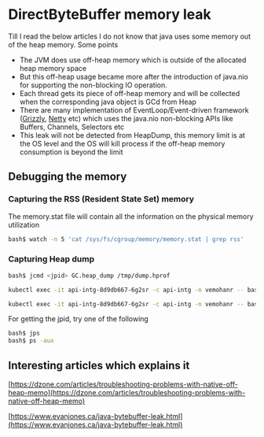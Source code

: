 # DirectByteBuffer memory leak
Till I read the below articles I do not know that java uses some memory out of the heap memory. Some points
* The JVM does use off-heap memory which is outside of the allocated heap memory space
* But this off-heap usage became more after the introduction of java.nio for supporting the non-blocking IO operation.
* Each thread gets its piece of off-heap memory and will be collected when the corresponding java object is GCd from Heap
* There are many implementation of EventLoop/Event-driven framework ([Grizzly](https://javaee.github.io/grizzly/), [Netty](https://netty.io/) etc) which uses the java.nio non-blocking APIs like Buffers, Channels, Selectors  etc
* This leak will not be detected from HeapDump, this memory limit is at the OS level and the OS will kill process if the off-heap memory consumption is beyond the limit

## Debugging the memory

### Capturing the RSS (Resident State Set) memory

The memory.stat file will contain all the information on the physical memory utilization

```bash
bash$ watch -n 5 'cat /sys/fs/cgroup/memory/memory.stat | grep rss'
```

### Capturing Heap dump

```sh
bash$ jcmd <jpid> GC.heap_dump /tmp/dump.hprof
```
```sh
kubectl exec -it api-intg-8d9db667-6g2sr -c api-intg -n vemohanr -- bash -c "while(true); do jcmd 6 GC.heap_info && date && echo ------------- && sleep 2; done" | tee /scratch/vemohanr/deleteme/heap-info-210903-2.txt
```
```sh
kubectl exec -it api-intg-8d9db667-6g2sr -c api-intg -n vemohanr -- bash -c "while(true); do cat /sys/fs/cgroup/memory/memory.stat | grep rss && date && echo ------------- && sleep 2; done" | tee /scratch/vemohanr/deleteme/rss-210903-2.txt
```

For getting the jpid, try one of the following

```sh
bash$ jps
bash$ ps -aux
```
## Interesting articles which explains it
[https://dzone.com/articles/troubleshooting-problems-with-native-off-heap-memo](https://dzone.com/articles/troubleshooting-problems-with-native-off-heap-memo)

[https://www.evanjones.ca/java-bytebuffer-leak.html](https://www.evanjones.ca/java-bytebuffer-leak.html)